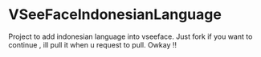 # VSeeFaceIndonesianLanguage
Project to add indonesian language into vseeface.
Just fork if you want to continue , ill pull it when u request to pull.
Owkay !!

